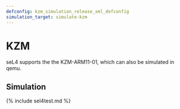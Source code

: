 ```yaml
---
defconfig: kzm_simulation_release_xml_defconfig
simulation_target: simulate-kzm
---
```

# KZM

seL4 supports the the
KZM-ARM11-01, which can
also be simulated in qemu.

## Simulation

{% include sel4test.md %}

